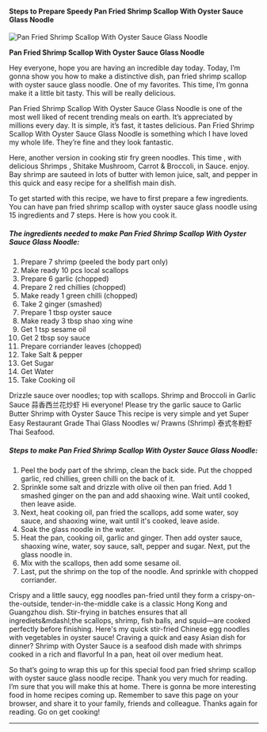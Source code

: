             

#### Steps to Prepare Speedy Pan Fried Shrimp Scallop With Oyster Sauce Glass Noodle

![Pan Fried Shrimp Scallop With Oyster Sauce Glass Noodle](https://img-global.cpcdn.com/recipes/27f0d67722a1aade/751x532cq70/pan-fried-shrimp-scallop-with-oyster-sauce-glass-noodle-recipe-main-photo.jpg)

**Pan Fried Shrimp Scallop With Oyster Sauce Glass Noodle**

Hey everyone, hope you are having an incredible day today. Today, I’m gonna show you how to make a distinctive dish, pan fried shrimp scallop with oyster sauce glass noodle. One of my favorites. This time, I’m gonna make it a little bit tasty. This will be really delicious.

Pan Fried Shrimp Scallop With Oyster Sauce Glass Noodle is one of the most well liked of recent trending meals on earth. It’s appreciated by millions every day. It is simple, it’s fast, it tastes delicious. Pan Fried Shrimp Scallop With Oyster Sauce Glass Noodle is something which I have loved my whole life. They’re fine and they look fantastic.

Here, another version in cooking stir fry green noodles. This time , with delicious Shrimps , Shitake Mushroom, Carrot & Broccoli, in Sauce. enjoy. Bay shrimp are sauteed in lots of butter with lemon juice, salt, and pepper in this quick and easy recipe for a shellfish main dish.

To get started with this recipe, we have to first prepare a few ingredients. You can have pan fried shrimp scallop with oyster sauce glass noodle using 15 ingredients and 7 steps. Here is how you cook it.

##### The ingredients needed to make Pan Fried Shrimp Scallop With Oyster Sauce Glass Noodle:

1.  Prepare 7 shrimp (peeled the body part only)
2.  Make ready 10 pcs local scallops
3.  Prepare 6 garlic (chopped)
4.  Prepare 2 red chillies (chopped)
5.  Make ready 1 green chilli (chopped)
6.  Take 2 ginger (smashed)
7.  Prepare 1 tbsp oyster sauce
8.  Make ready 3 tbsp shao xing wine
9.  Get 1 tsp sesame oil
10.  Get 2 tbsp soy sauce
11.  Prepare corriander leaves (chopped)
12.  Take Salt & pepper
13.  Get Sugar
14.  Get Water
15.  Take Cooking oil

Drizzle sauce over noodles; top with scallops. Shrimp and Broccoli in Garlic Sauce 蒜香西兰花炒虾 Hi everyone! Please try the garlic sauce to Garlic Butter Shrimp with Oyster Sauce This recipe is very simple and yet Super Easy Restaurant Grade Thai Glass Noodles w/ Prawns (Shrimp) 泰式冬粉虾 Thai Seafood.

##### Steps to make Pan Fried Shrimp Scallop With Oyster Sauce Glass Noodle:

1.  Peel the body part of the shrimp, clean the back side. Put the chopped garlic, red chillies, green chilli on the back of it.
2.  Sprinkle some salt and drizzle with olive oil then pan fried. Add 1 smashed ginger on the pan and add shaoxing wine. Wait until cooked, then leave aside.
3.  Next, heat cooking oil, pan fried the scallops, add some water, soy sauce, and shaoxing wine, wait until it's cooked, leave aside.
4.  Soak the glass noodle in the water.
5.  Heat the pan, cooking oil, garlic and ginger. Then add oyster sauce, shaoxing wine, water, soy sauce, salt, pepper and sugar. Next, put the glass noodle in.
6.  Mix with the scallops, then add some sesame oil.
7.  Last, put the shrimp on the top of the noodle. And sprinkle with chopped corriander.

Crispy and a little saucy, egg noodles pan-fried until they form a crispy-on-the-outside, tender-in-the-middle cake is a classic Hong Kong and Guangzhou dish. Stir-frying in batches ensures that all ingrediets&mdashl;the scallops, shrimp, fish balls, and squid—are cooked perfectly before finishing. Here's my quick stir-fried Chinese egg noodles with vegetables in oyster sauce! Craving a quick and easy Asian dish for dinner? Shrimp with Oyster Sauce is a seafood dish made with shrimps cooked in a rich and flavorful In a pan, heat oil over medium heat.

So that’s going to wrap this up for this special food pan fried shrimp scallop with oyster sauce glass noodle recipe. Thank you very much for reading. I’m sure that you will make this at home. There is gonna be more interesting food in home recipes coming up. Remember to save this page on your browser, and share it to your family, friends and colleague. Thanks again for reading. Go on get cooking!

* * *